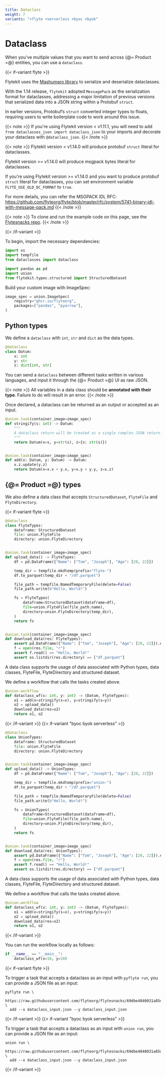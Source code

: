 ```yaml
---
title: Dataclass
weight: 7
variants: "+flyte +serverless +byoc +byok"
---
```


# Dataclass

When you've multiple values that you want to send across {@= Product =@} entities, you can use a `dataclass`.

{{< if-variant flyte >}}

Flytekit uses the [Mashumaro library](https://github.com/Fatal1ty/mashumaro)
to serialize and deserialize dataclasses.

With the 1.14 release, `flytekit` adopted `MessagePack` as the serialization format for dataclasses, addressing a major limitation of previous versions that serialized data into a JSON string within a Protobuf `struct`.

In earlier versions, Protobuf’s `struct` converted integer types to floats, requiring users to write boilerplate code to work around this issue.

{{< note >}}
If you're using Flytekit version < v1.11.1, you will need to add `from dataclasses_json import dataclass_json` to your imports and decorate your dataclass with `@dataclass_json`.
{{< /note >}}

{{< note >}}
Flytekit version < v1.14.0 will produce protobuf `struct` literal for dataclasses.

Flytekit version >= v1.14.0 will produce msgpack bytes literal for dataclasses.

If you're using Flytekit version >= v1.14.0 and you want to produce protobuf `struct` literal for dataclasses, you can
set environment variable  `FLYTE_USE_OLD_DC_FORMAT` to `true`.

For more details, you can refer the MSGPACK IDL RFC: https://github.com/flyteorg/flyte/blob/master/rfc/system/5741-binary-idl-with-message-pack.md
{{< /note >}}

{{< note >}}
To clone and run the example code on this page, see the [Flytesnacks repo](https://github.com/flyteorg/flytesnacks/tree/master/examples/data_types_and_io/).
{{< /note >}}

{{< /if-variant >}}

To begin, import the necessary dependencies:

```python
import os
import tempfile
from dataclasses import dataclass

import pandas as pd
import union
from flytekit.types.structured import StructuredDataset
```

Build your custom image with ImageSpec:
```python
image_spec = union.ImageSpec(
    registry="ghcr.io/flyteorg",
    packages=["pandas", "pyarrow"],
)
```

## Python types
We define a `dataclass` with `int`, `str` and `dict` as the data types.

```python
@dataclass
class Datum:
    x: int
    y: str
    z: dict[int, str]
```

You can send a `dataclass` between different tasks written in various languages, and input it through the {@= Product =@} UI as raw JSON.

{{< note >}}
All variables in a data class should be **annotated with their type**. Failure to do will result in an error.
{{< /note >}}

Once declared, a dataclass can be returned as an output or accepted as an input.

```python
@union.task(container_image=image_spec)
def stringify(s: int) -> Datum:
    """
    A dataclass return will be treated as a single complex JSON return.
    """
    return Datum(x=s, y=str(s), z={s: str(s)})


@union.task(container_image=image_spec)
def add(x: Datum, y: Datum) -> Datum:
    x.z.update(y.z)
    return Datum(x=x.x + y.x, y=x.y + y.y, z=x.z)
```

## {@= Product =@} types
We also define a data class that accepts `StructuredDataset`, `FlyteFile` and `FlyteDirectory`.

{{< if-variant flyte >}}
```python
@dataclass
class FlyteTypes:
    dataframe: StructuredDataset
    file: union.FlyteFile
    directory: union.FlyteDirectory


@union.task(container_image=image_spec)
def upload_data() -> FlyteTypes:
    df = pd.DataFrame({"Name": ["Tom", "Joseph"], "Age": [20, 22]})

    temp_dir = tempfile.mkdtemp(prefix="flyte-")
    df.to_parquet(temp_dir + "/df.parquet")

    file_path = tempfile.NamedTemporaryFile(delete=False)
    file_path.write(b"Hello, World!")

    fs = FlyteTypes(
        dataframe=StructuredDataset(dataframe=df),
        file=union.FlyteFile(file_path.name),
        directory=union.FlyteDirectory(temp_dir),
    )
    return fs


@union.task(container_image=image_spec)
def download_data(res: FlyteTypes):
    assert pd.DataFrame({"Name": ["Tom", "Joseph"], "Age": [20, 22]}).equals(res.dataframe.open(pd.DataFrame).all())
    f = open(res.file, "r")
    assert f.read() == "Hello, World!"
    assert os.listdir(res.directory) == ["df.parquet"]
```

A data class supports the usage of data associated with Python types, data classes,
FlyteFile, FlyteDirectory and structured dataset.

We define a workflow that calls the tasks created above.

```python
@union.workflow
def dataclass_wf(x: int, y: int) -> (Datum, FlyteTypes):
    o1 = add(x=stringify(s=x), y=stringify(s=y))
    o2 = upload_data()
    download_data(res=o2)
    return o1, o2
```

{{< /if-variant >}}
{{< if-variant "byoc byok serverless" >}}

```python
@dataclass
class UnionTypes:
    dataframe: StructuredDataset
    file: union.FlyteFile
    directory: union.FlyteDirectory


@union.task(container_image=image_spec)
def upload_data() -> UnionTypes:
    df = pd.DataFrame({"Name": ["Tom", "Joseph"], "Age": [20, 22]})

    temp_dir = tempfile.mkdtemp(prefix="union-")
    df.to_parquet(temp_dir + "/df.parquet")

    file_path = tempfile.NamedTemporaryFile(delete=False)
    file_path.write(b"Hello, World!")

    fs = UnionTypes(
        dataframe=StructuredDataset(dataframe=df),
        file=union.FlyteFile(file_path.name),
        directory=union.FlyteDirectory(temp_dir),
    )
    return fs


@union.task(container_image=image_spec)
def download_data(res: UnionTypes):
    assert pd.DataFrame({"Name": ["Tom", "Joseph"], "Age": [20, 22]}).equals(res.dataframe.open(pd.DataFrame).all())
    f = open(res.file, "r")
    assert f.read() == "Hello, World!"
    assert os.listdir(res.directory) == ["df.parquet"]
```

A data class supports the usage of data associated with Python types, data classes,
FlyteFile, FlyteDirectory and structured dataset.

We define a workflow that calls the tasks created above.

```python
@union.workflow
def dataclass_wf(x: int, y: int) -> (Datum, FlyteTypes):
    o1 = add(x=stringify(s=x), y=stringify(s=y))
    o2 = upload_data()
    download_data(res=o2)
    return o1, o2
```

{{< /if-variant >}}

You can run the workflow locally as follows:

```python
if __name__ == "__main__":
    dataclass_wf(x=10, y=20)
```

{{< if-variant flyte >}}

To trigger a task that accepts a dataclass as an input with `pyflyte run`, you can provide a JSON file as an input:
```
pyflyte run \
  https://raw.githubusercontent.com/flyteorg/flytesnacks/69dbe4840031a85d79d9ded25f80397c6834752d/examples/data_types_and_io/data_types_and_io/dataclass.py \
  add --x dataclass_input.json --y dataclass_input.json
```

{{< /if-variant >}}
{{< if-variant "byoc byok serverless" >}}

To trigger a task that accepts a dataclass as an input with `union run`, you can provide a JSON file as an input:
```
union run \
  https://raw.githubusercontent.com/flyteorg/flytesnacks/69dbe4840031a85d79d9ded25f80397c6834752d/examples/data_types_and_io/data_types_and_io/dataclass.py \
  add --x dataclass_input.json --y dataclass_input.json
```

{{< /if-variant >}}